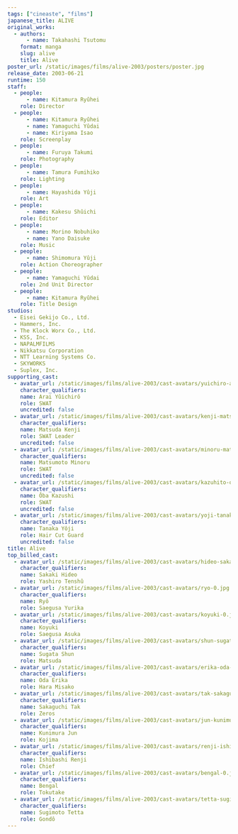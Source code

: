 ```yaml
---
tags: ["cineaste", "films"]
japanese_title: ALIVE
original_works:
  - authors:
      - name: Takahashi Tsutomu
    format: manga
    slug: alive
    title: Alive
poster_url: /static/images/films/alive-2003/posters/poster.jpg
release_date: 2003-06-21
runtime: 150
staff:
  - people:
      - name: Kitamura Ryûhei
    role: Director
  - people:
      - name: Kitamura Ryûhei
      - name: Yamaguchi Yûdai
      - name: Kiriyama Isao
    role: Screenplay
  - people:
      - name: Furuya Takumi
    role: Photography
  - people:
      - name: Tamura Fumihiko
    role: Lighting
  - people:
      - name: Hayashida Yûji
    role: Art
  - people:
      - name: Kakesu Shûichi
    role: Editor
  - people:
      - name: Morino Nobuhiko
      - name: Yano Daisuke
    role: Music
  - people:
      - name: Shimomura Yûji
    role: Action Choreographer
  - people:
      - name: Yamaguchi Yûdai
    role: 2nd Unit Director
  - people:
      - name: Kitamura Ryûhei
    role: Title Design
studios:
  - Eisei Gekijo Co., Ltd.
  - Hammers, Inc.
  - The Klock Worx Co., Ltd.
  - KSS, Inc.
  - NAPALMFILMS
  - Nikkatsu Corporation
  - NTT Learning Systems Co.
  - SKYWORKS
  - Suplex, Inc.
supporting_cast:
  - avatar_url: /static/images/films/alive-2003/cast-avatars/yuichiro-arai-0.jpg
    character_qualifiers:
    name: Arai Yûichirô
    role: SWAT
    uncredited: false
  - avatar_url: /static/images/films/alive-2003/cast-avatars/kenji-matsuda-0.jpg
    character_qualifiers:
    name: Matsuda Kenji
    role: SWAT Leader
    uncredited: false
  - avatar_url: /static/images/films/alive-2003/cast-avatars/minoru-matsumoto-0.jpg
    character_qualifiers:
    name: Matsumoto Minoru
    role: SWAT
    uncredited: false
  - avatar_url: /static/images/films/alive-2003/cast-avatars/kazuhito-oba-0.jpg
    character_qualifiers:
    name: Ôba Kazushi
    role: SWAT
    uncredited: false
  - avatar_url: /static/images/films/alive-2003/cast-avatars/yoji-tanaka-0.jpg
    character_qualifiers:
    name: Tanaka Yôji
    role: Hair Cut Guard
    uncredited: false
title: Alive
top_billed_cast:
  - avatar_url: /static/images/films/alive-2003/cast-avatars/hideo-sakaki-0.jpg
    character_qualifiers:
    name: Sakaki Hideo
    role: Yashiro Tenshû
  - avatar_url: /static/images/films/alive-2003/cast-avatars/ryo-0.jpg
    character_qualifiers:
    name: Ryô
    role: Saegusa Yurika
  - avatar_url: /static/images/films/alive-2003/cast-avatars/koyuki-0.jpg
    character_qualifiers:
    name: Koyuki
    role: Saegusa Asuka
  - avatar_url: /static/images/films/alive-2003/cast-avatars/shun-sugata-0.jpg
    character_qualifiers:
    name: Sugata Shun
    role: Matsuda
  - avatar_url: /static/images/films/alive-2003/cast-avatars/erika-oda-0.jpg
    character_qualifiers:
    name: Oda Erika
    role: Hara Misako
  - avatar_url: /static/images/films/alive-2003/cast-avatars/tak-sakaguchi-0.jpg
    character_qualifiers:
    name: Sakaguchi Tak
    role: Zeros
  - avatar_url: /static/images/films/alive-2003/cast-avatars/jun-kunimura-0.jpg
    character_qualifiers:
    name: Kunimura Jun
    role: Kojima
  - avatar_url: /static/images/films/alive-2003/cast-avatars/renji-ishibashi-0.jpg
    character_qualifiers:
    name: Ishibashi Renji
    role: Chief
  - avatar_url: /static/images/films/alive-2003/cast-avatars/bengal-0.jpg
    character_qualifiers:
    name: Bengal
    role: Tokutake
  - avatar_url: /static/images/films/alive-2003/cast-avatars/tetta-sugimoto-0.jpg
    character_qualifiers:
    name: Sugimoto Tetta
    role: Gondô
---
```

